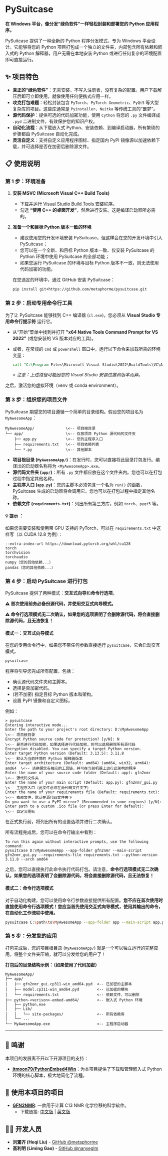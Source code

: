 # PySuitcase

**在 Windows 平台，像分发“绿色软件”一样轻松封装和部署您的 Python 应用程序。**

PySuitcase 提供了一种全新的 Python 程序分发模式，专为 Windows 平台设计。它能够将您的 Python 项目打包成一个独立的文件夹，内部包含所有依赖和嵌入式的 Python 解释器，用户无需在本地安装 Python 或进行任何复杂的环境配置即可直接运行。

## ✨ 项目特色

* **真正的“绿色软件”**：无需安装，不写入注册表，没有复杂的配置。用户下载解压后即可立即使用，就像使用任何便携式应用一样。
* **攻克打包难题**：轻松封装包含 `PyTorch`、`PyTorch Geometric`、`PyQt5` 等大型复杂库的项目。这些库通常是 `Pyinstaller`、`Nuitka` 等传统工具的“噩梦”。
* **源代码保护**：提供可选的代码加密功能，使用 `Cython` 将您的 `.py` 文件编译成 `.pyd` 二进制文件，有效保护您的知识产权。
* **自动化流程**：从下载嵌入式 Python、安装依赖、到编译启动器，所有繁琐的步骤都由 PySuitcase 自动化完成。
* **灵活自定义**：支持自定义应用程序图标、指定国内 PyPI 镜像源以加速依赖下载，并可选择是否在加密后删除源文件。

## 📋 使用说明

### 第 1 步：环境准备

1.  **安装 MSVC (Microsoft Visual C++ Build Tools)**
    * 下载并运行 [Visual Studio Build Tools 安装程序](https://aka.ms/vs/17/release/vs_buildtools.exe)。
    * 勾选 **“使用 C++ 的桌面开发”**，然后进行安装。这是编译启动器所必需的。

2.  **准备一个和目标 Python 版本一致的环境**
    * 建议使用您的开发环境安装 PySuitcase，但这样会在您的开发环境中引入 PySuitcase；
    * 您可以在一个全新、和目标 Python 版本一致、仅安装 PySuitcase 的 Python 环境中使用 PySuitcase 的全部功能；
    * 如果您运行 PySuitcase 的环境与目标 Python 版本不一致，则无法使用代码加密的功能。
    
    在您选定的环境中，通过 GitHub 安装 PySuitcase：
    ```bash
    pip install git+https://github.com/metaphorme/pysuitcase.git
    ```

### 第 2 步：启动专用命令行工具

为了让 PySuitcase 能够找到 C++ 编译器 (`cl.exe`)，您必须从 **Visual Studio 专用命令行提示符** 运行它。

* 从“开始”菜单中找到并打开 **"x64 Native Tools Command Prompt for VS 2022"** (或您安装的 VS 版本对应的工具)。

* 或者，在常规的 `cmd` 或 `powershell` 窗口中，运行以下命令来加载所需的环境变量：
    ```cmd
    call "C:\Program Files\Microsoft Visual Studio\2022\BuildTools\VC\Auxiliary\Build\vcvars64.bat"
    ```
    *> 注意：上述路径可能因您的 Visual Studio 安装位置和版本而异。*

之后，激活您的虚拟环境（venv 或 conda environment）。

### 第 3 步：组织您的项目文件

PySuitcase 期望您的项目遵循一个简单的目录结构。假设您的项目名为 `MyAwesomeApp`：

```
MyAwesomeApp/              \<-- 项目根目录
└── app/                   \<-- 存放项目 Python 源代码的文件夹
    ├── app.py             \<-- 您的主程序入口
    ├── requirements.txt   \<-- 项目依赖列表
    └── *.py               \<-- 其他脚本
```

* **项目根目录 (`MyAwesomeApp/`)**：在发行时，您可以直接将此目录打包发行。编译出的启动器名称将为 `<MyAwesomeApp>.exe`。
* **源代码文件夹 (`app/`)**：所有 `.py` 文件都应放在这个文件夹内。您也可以在打包过程中指定其他名称。
* **主程序入口 (`app.py`)**：您的主脚本必须包含一个名为 `run()` 的函数，PySuitcase 生成的启动器将会调用它。您也可以在打包过程中指定其他名称。
* **依赖文件 (`requirements.txt`)**：列出所有第三方库，例如 `torch`、`pyqt5` 等。

#### 💡 提示 ：

如果您需要安装和使用带 GPU 支持的 PyTorch，可以在 `requirements.txt` 中这样写（以 CUDA 12.8 为例）：

```
--extra-index-url https://download.pytorch.org/whl/cu128
torch
torchvision
torchaudio
numpy（您的其他依赖...）
pandas（您的其他依赖...）
```

### 第 4 步：启动 PySuitcase 进行打包

PySuitcase 提供了两种模式：**交互式向导**和**命令行选项**。

**⚠ 首次使用前务必备份源代码，并使用交互式向导模式。**

**⚠ 命令行选项模式无二次确认，如果您的选项表明了会删除源代码，将会直接删除源代码，且无法恢复！**

#### 模式一：交互式向导模式

在您的专用命令行中，如果您不带任何参数直接运行 `pysuitcase`，它会启动交互模式。

```bash
pysuitcase
````

程序将引导您完成所有配置，包括：

  * 确认源代码文件夹和主脚本。
  * 选择是否加密代码。
  * (若不加密) 指定目标 Python 版本和架构。
  * 设置 PyPI 镜像和自定义图标。

例如：

```
> pysuitcase
Entering interactive mode...
Enter the path to your project's root directory: D:\MyAwesomeApp         \<-- 项目根目录
Encrypt Python source code for protection? [y/N]: N                      \<-- 是否进行代码加密，如果选择进行代码加密，则可以选择删除所有源代码
Encryption disabled. You can specify a target Python version.
Enter target Python version (Default: 3.13.5): 3.11.8                    \<-- 默认为当前环境的 Python 解释器版本
Enter target architecture (Default: amd64) (amd64, win32, arm64): amd64  \<-- 请确保您有相应的工具链，并可在当前机器上运行此架构的程序
Enter the name of your source code folder (Default: app): gfn2nmr        \<-- 源代码文件夹
Enter the name of your main script (Default: app.py): gfn2nmr_gui.py     \<-- 主程序入口（此文件必须在源代码文件夹下）
Enter the name of your requirements file (Default: requirements.txt):    \<-- 依赖文件，默认在源代码文件夹下
Do you want to use a PyPI mirror? (Recommended in some regions) [y/N]:
Enter path to a custom .ico file (or press Enter for default):           \<-- 自定义图标
```

在正式执行前，将列出所有的设置选项并进行二次确认。

所有流程完成后，您可以在命令行输出中看到：

```
To run this again without interactive prompts, use the following command:
pysuitcase D:\MyAwesomeApp --app-folder gfn2nmr --main-script gfn2nmr_gui.py --requirements-file requirements.txt --python-version 3.11.8 --arch amd64
```

之后，您可以直接执行此命令执行代码打包。请注意，**命令行选项模式无二次确认，如果您的选项表明了会删除源代码，将会直接删除源代码，且无法恢复！**


#### 模式二：命令行选项模式

对于自动化构建，您可以使用命令行参数直接提供所有配置。**您不应在首次使用时直接使用命令行选项模式！您应当首先使用交互式向导模式，使用其输出的命令，在自动化工作流程中使用。**

```bash
pysuitcase C:\path\to\MyAwesomeApp --app-folder app --main-script app.py --encrypt --icon "C:\path\to\my_icon.ico" --mirror https://pypi.tuna.tsinghua.edu.cn/simple
```

### 第 5 步：分发您的应用

打包完成后，您的项目根目录 (`MyAwesomeApp/`) 就是一个可以独立运行的完整应用。将整个文件夹压缩，就可以分发给您的用户了！

**打包后的目录结构示例：（如果使用了代码加密）**

```
MyAwesomeApp/
├── app/
│   ├── gfn2nmr_gui.cp311-win_amd64.pyd  <-- 已加密的主脚本
│   ├── model.cp311-win_amd64.pyd        <-- 已加密的模块
│   └── requirements.txt                 <-- 依赖文件，可以删除
├── python-<verison>-embed-amd64/        <-- 嵌入式 Python 环境
│   ├── python.exe
│   ├── Lib/
│   │   └── site-packages/               <-- 所有依赖库
│   └── ...
└── MyAwesomeApp.exe                     <-- 主程序启动器
```

-----

## 🙏 鸣谢

本项目的发展离不开以下开源项目的支持：

  * [**jtmoon79/PythonEmbed4Win**](https://github.com/jtmoon79/PythonEmbed4Win)：为本项目提供了下载和管理嵌入式 Python 环境的核心脚本，极大地简化了流程。

## 🚀 使用本项目的项目

  * [**GFN2NMR**](https://github.com/Wen-Xuan-Wang/GFN2NMR): 一款用于计算 C13 NMR 化学位移的科学软件。
      * 下载链接: [中文版](https://oss.diazepam.cc/gfn2nmr/gfn2nmr_zh_latest_setup.exe) | [英文版](https://oss.diazepam.cc/gfn2nmr/gfn2nmr_latest_setup.exe)

## 🧑‍💻 开发人员

  * **刘翯齐 (Heqi Liu)** - [GitHub @metaphorme](https://github.com/metaphorme/)
  * **高利明 (Liming Gao)** - [GitHub @nanyeglm](https://github.com/nanyeglm/)
